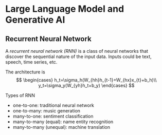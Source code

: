 

# Large Language Model and Generative AI

## Recurrent Neural Network
A *recurrent neural network (RNN)* is a class of neural networks that discover the sequential nature of the input data. Inputs could be text, speech, time series, etc.

The architecture is
$$
\begin{cases}
h_t=\sigma_h(W_{hh}h_{t-1}+W_{hx}x_{t}+b_h)\\
y_t=\sigma_y(W_{yh}h_t+b_y)
\end{cases}
$$

Types of RNN
- one-to-one: traditional neural network
- one-to-many: music generation
- many-to-one: sentiment classification
- many-to-many (equal): name entity recognition
- many-to-many (unequal): machine translation
<!--stackedit_data:
eyJoaXN0b3J5IjpbLTkwMjE2MzAxN119
-->